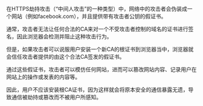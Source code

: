 在HTTPS劫持攻击（“中间人攻击”的一种类型）中，网络中的攻击者会伪装成一个网站（例如facebook.com），并且提供带有攻击者公钥的假证书。

通常，攻击者无法让任何合法的CA来对一个不受攻击者控制的域名的证书进行签名，因此浏览器会检测并阻止这种攻击行为。

但是，如果攻击者可以说服用户安装一个新CA的根证书到浏览器当中，浏览器就会信任攻击者提供的由这个合法CA签发的假证书。

通过这些假证书，攻击者可以模仿任何网站，进而可以篡改网站内容、记录用户在网站上的操作或发表的内容等。

因此，用户不应该安装根CA证书，因为这样就会将原本安全的通信暴露无遗，导致通信被劫持或篡改而不被用户所感知。

